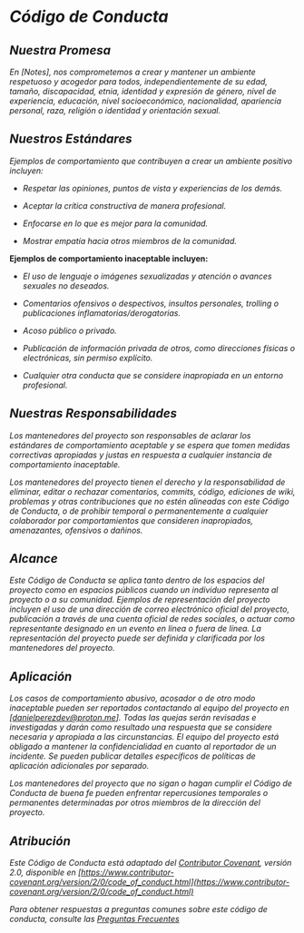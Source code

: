 <!-- Autor: Daniel Benjamin Perez Morales -->
<!-- GitHub: https://github.com/D4nitrix13 -->
<!-- GitLab: https://gitlab.com/D4nitrix13 -->
<!-- Correo electrónico: danielperezdev@proton.me -->
# ***Código de Conducta***

## ***Nuestra Promesa***

*En [Notes], nos comprometemos a crear y mantener un ambiente respetuoso y acogedor para todos, independientemente de su edad, tamaño, discapacidad, etnia, identidad y expresión de género, nivel de experiencia, educación, nivel socioeconómico, nacionalidad, apariencia personal, raza, religión o identidad y orientación sexual.*

## ***Nuestros Estándares***

*Ejemplos de comportamiento que contribuyen a crear un ambiente positivo incluyen:*

- *Respetar las opiniones, puntos de vista y experiencias de los demás.*

- *Aceptar la crítica constructiva de manera profesional.*

- *Enfocarse en lo que es mejor para la comunidad.*

- *Mostrar empatía hacia otros miembros de la comunidad.*

**Ejemplos de comportamiento inaceptable incluyen:**

- *El uso de lenguaje o imágenes sexualizadas y atención o avances sexuales no deseados.*

- *Comentarios ofensivos o despectivos, insultos personales, trolling o publicaciones inflamatorias/derogatorias.*

- *Acoso público o privado.*

- *Publicación de información privada de otros, como direcciones físicas o electrónicas, sin permiso explícito.*

- *Cualquier otra conducta que se considere inapropiada en un entorno profesional.*

## ***Nuestras Responsabilidades***

*Los mantenedores del proyecto son responsables de aclarar los estándares de comportamiento aceptable y se espera que tomen medidas correctivas apropiadas y justas en respuesta a cualquier instancia de comportamiento inaceptable.*

*Los mantenedores del proyecto tienen el derecho y la responsabilidad de eliminar, editar o rechazar comentarios, commits, código, ediciones de wiki, problemas y otras contribuciones que no estén alineadas con este Código de Conducta, o de prohibir temporal o permanentemente a cualquier colaborador por comportamientos que consideren inapropiados, amenazantes, ofensivos o dañinos.*

## ***Alcance***

*Este Código de Conducta se aplica tanto dentro de los espacios del proyecto como en espacios públicos cuando un individuo representa al proyecto o a su comunidad. Ejemplos de representación del proyecto incluyen el uso de una dirección de correo electrónico oficial del proyecto, publicación a través de una cuenta oficial de redes sociales, o actuar como representante designado en un evento en línea o fuera de línea. La representación del proyecto puede ser definida y clarificada por los mantenedores del proyecto.*

## ***Aplicación***

*Los casos de comportamiento abusivo, acosador o de otro modo inaceptable pueden ser reportados contactando al equipo del proyecto en [danielperezdev@proton.me]. Todas las quejas serán revisadas e investigadas y darán como resultado una respuesta que se considere necesaria y apropiada a las circunstancias. El equipo del proyecto está obligado a mantener la confidencialidad en cuanto al reportador de un incidente. Se pueden publicar detalles específicos de políticas de aplicación adicionales por separado.*

*Los mantenedores del proyecto que no sigan o hagan cumplir el Código de Conducta de buena fe pueden enfrentar repercusiones temporales o permanentes determinadas por otros miembros de la dirección del proyecto.*

## ***Atribución***

*Este Código de Conducta está adaptado del [Contributor Covenant](https://www.contributor-covenant.org), versión 2.0, disponible en [https://www.contributor-covenant.org/version/2/0/code_of_conduct.html](https://www.contributor-covenant.org/version/2/0/code_of_conduct.html)*

*Para obtener respuestas a preguntas comunes sobre este código de conducta, consulte las [Preguntas Frecuentes](https://www.contributor-covenant.org/faq)*
